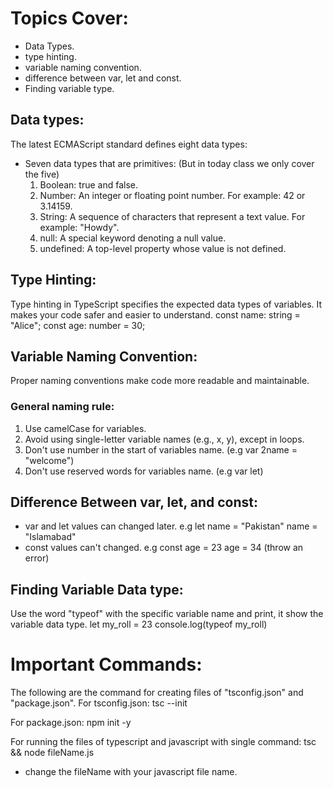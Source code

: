 # Topics Cover:
* Data Types.
* type hinting.
* variable naming convention.
* difference between var, let and const.
* Finding variable type. 

## Data types:
The latest ECMAScript standard defines eight data types:
* Seven data types that are primitives: (But in today class we only cover the five)
    1. Boolean: true and false.
    2. Number: An integer or floating point number. For example: 42 or 3.14159.
    3. String: A sequence of characters that represent a text value. For example: "Howdy".
    4. null: A special keyword denoting a null value. 
    5. undefined: A top-level property whose value is not defined.

## Type Hinting:
Type hinting in TypeScript specifies the expected data types of variables. It makes your code safer and easier to understand.
 const name: string = "Alice";
 const age: number = 30;

## Variable Naming Convention:
Proper naming conventions make code more readable and maintainable.

### General naming rule:
1. Use camelCase for variables.
2. Avoid using single-letter variable names (e.g., x, y), except in loops.
3. Don't use number in the start of variables name. (e.g var 2name = "welcome")
4. Don't use reserved words for variables name. (e.g var let)


## Difference Between var, let, and const:
* var and let values can changed later.
    e.g let name = "Pakistan"
    name = "Islamabad"
* const values can't changed.
    e.g const age = 23
    age = 34 (throw an error)

## Finding Variable Data type:
Use the word "typeof" with the specific variable name and print, it show the variable data type.
    let my_roll = 23
    console.log(typeof my_roll) 

# Important Commands:
The following are the command for creating files of "tsconfig.json" and "package.json".
For tsconfig.json:
    tsc --init

For package.json:
    npm init -y

For running the files of typescript and javascript with single command:
    tsc && node fileName.js  

* change the fileName with your javascript file name.
